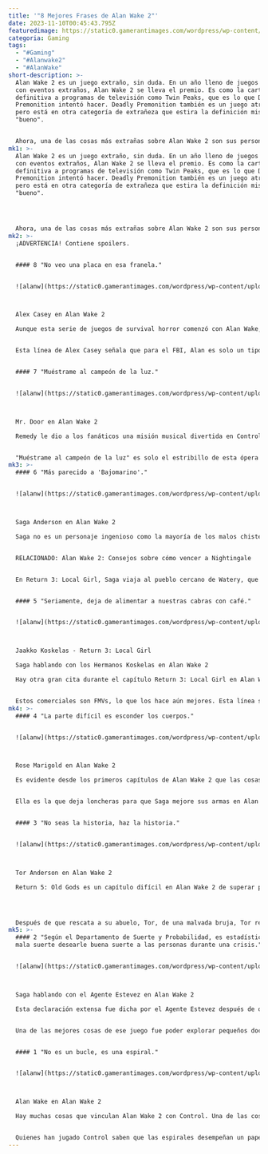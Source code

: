 ```yaml
---
title: '"8 Mejores Frases de Alan Wake 2"'
date: 2023-11-10T00:45:43.795Z
featuredimage: https://static0.gamerantimages.com/wordpress/wp-content/uploads/2023/11/saga-and-alex-casey-in-alan-wake-2-1.jpg?q=50&fit=contain&w=1140&h=&dpr=1.5
categoria: Gaming
tags:
  - "#Gaming"
  - "#Alanwake2"
  - "#AlanWake"
short-description: >-
  Alan Wake 2 es un juego extraño, sin duda. En un año lleno de juegos de terror
  con eventos extraños, Alan Wake 2 se lleva el premio. Es como la carta de amor
  definitiva a programas de televisión como Twin Peaks, que es lo que Deadly
  Premonition intentó hacer. Deadly Premonition también es un juego atractivo,
  pero está en otra categoría de extrañeza que estira la definición misma de
  "bueno".


  Ahora, una de las cosas más extrañas sobre Alan Wake 2 son sus personajes, desde los protagonistas principales, Alan Wake y Saga Anderson, hasta personajes secundarios como Alex Casey y Rose Marigold. Estos personajes naturalmente tienen algunas citas memorables, y estas son solo algunas de las favoritas, desde conmovedoras hasta divertidas.
mk1: >-
  Alan Wake 2 es un juego extraño, sin duda. En un año lleno de juegos de terror
  con eventos extraños, Alan Wake 2 se lleva el premio. Es como la carta de amor
  definitiva a programas de televisión como Twin Peaks, que es lo que Deadly
  Premonition intentó hacer. Deadly Premonition también es un juego atractivo,
  pero está en otra categoría de extrañeza que estira la definición misma de
  "bueno".




  Ahora, una de las cosas más extrañas sobre Alan Wake 2 son sus personajes, desde los protagonistas principales, Alan Wake y Saga Anderson, hasta personajes secundarios como Alex Casey y Rose Marigold. Estos personajes naturalmente tienen algunas citas memorables, y estas son solo algunas de las favoritas, desde conmovedoras hasta divertidas.
mk2: >-
  ¡ADVERTENCIA! Contiene spoilers.


  #### 8 "No veo una placa en esa franela."


  ![alanw](https://static0.gamerantimages.com/wordpress/wp-content/uploads/2023/11/alex-casey-in-alan-wake-2.jpg?q=50&fit=crop&w=1500&dpr=1.5 "alanw")



  Alex Casey en Alan Wake 2

  Aunque esta serie de juegos de survival horror comenzó con Alan Wake, es extraño que él sea la estrella. Alan es un escritor que, por casualidad, se encuentra usando linternas y armas para luchar contra humanos infectados.


  Esta línea de Alex Casey señala que para el FBI, Alan es solo un tipo. Necesita mantenerse fuera y permitir que los profesionales, es decir, Alex y Saga, se encarguen de las cosas. Poco sabía Alex en este momento en Return 2: The Heart en Alan Wake 2 que algunas cosas extrañas estaban relacionadas tanto con Alan como con Bright Falls, y tal vez Alan debería haber recibido una placa honoraria.


  #### 7 "Muéstrame al campeón de la luz."


  ![alanw](https://static0.gamerantimages.com/wordpress/wp-content/uploads/2023/11/mr-door-in-alan-wake-2.jpg?q=50&fit=crop&w=1500&dpr=1.5 "alanw")



  Mr. Door en Alan Wake 2

  Remedy le dio a los fanáticos una misión musical divertida en Control que fue destacada para muchos jugadores. Es seguro decir que toda "Cantamos" para la historia de Alan fue destacada para los fanáticos de Alan Wake 2 también.


  "Muéstrame al campeón de la luz" es solo el estribillo de esta ópera rock de diez minutos que repasa la infancia de Alan y la trama del juego anterior, y también ata algunos cabos sueltos. Con suerte, Remedy parcheará una opción para volver a reproducir capítulos en el juego, ya que a los jugadores probablemente les encantaría pasar por Iniciación 4: Cantamos en Alan Wake 2 repetidamente.
mk3: >-
  #### 6 "Más parecido a 'Bajomarino'."


  ![alanw](https://static0.gamerantimages.com/wordpress/wp-content/uploads/2023/11/saga-anderson-in-alan-wake-2.jpg?q=50&fit=crop&w=1500&dpr=1.5 "alanw")



  Saga Anderson en Alan Wake 2

  Saga no es un personaje ingenioso como la mayoría de los malos chistes que corren a cargo de Alex. Sin embargo, hay algunas líneas en Alan Wake 2 que muestran su lado más ingenioso, como si hubiera tomado lecciones tanto de Alex como de Peter Parker de Marvel's Spider-Man 2.


  RELACIONADO: Alan Wake 2: Consejos sobre cómo vencer a Nightingale


  En Return 3: Local Girl, Saga viaja al pueblo cercano de Watery, que ha sido inundado. Mientras los jugadores exploran el pueblo, hay una oportunidad para que Saga diga en voz alta esta línea sobre "Bajomarino". Es un buen juego de palabras, incluso si puede ser un poco insensible ya que estas personas están pasando por momentos difíciles.


  #### 5 "Seriamente, deja de alimentar a nuestras cabras con café."


  ![alanw](https://static0.gamerantimages.com/wordpress/wp-content/uploads/2023/11/saga-talking-to-the-koskelas-brothers-in-alan-wake-2.jpg?q=50&fit=crop&w=1500&dpr=1.5 "alanw")



  Jaakko Koskelas - Return 3: Local Girl

  Saga hablando con los Hermanos Koskelas en Alan Wake 2

  Hay otra gran cita durante el capítulo Return 3: Local Girl en Alan Wake 2. Ocultos en el juego hay comerciales hechos por los Hermanos Koskelas: Illmo y Jaakko. Uno de los mejores es un anuncio de su parque temático, Coffee World, que los jugadores deben explorar en este capítulo.


  Estos comerciales son FMVs, lo que los hace aún mejores. Esta línea sobre las cabras es completamente inesperada, y es extraño imaginar a los asistentes al parque de diversiones intentando darle café a las cabras. ¿Por qué eso se ha convertido en una epidemia?
mk4: >-
  #### 4 "La parte difícil es esconder los cuerpos."


  ![alanw](https://static0.gamerantimages.com/wordpress/wp-content/uploads/2023/11/rose-marigold-in-alan-wake-2.jpg?q=50&fit=crop&w=1500&dpr=1.5 "alanw")



  Rose Marigold en Alan Wake 2

  Es evidente desde los primeros capítulos de Alan Wake 2 que las cosas no son lo que parecen para Saga. Rose, por ejemplo, menciona que la hija de Saga se ahogó, algo que Saga sabe que no es real. Rose es ciertamente un personaje extravagante más adelante cuando revela en la residencia de ancianos que sabe todo sobre The Dark Place.


  Ella es la que deja loncheras para que Saga mejore sus armas en Alan Wake 2, junto con varios otros obsequios. También ha estado matando a The Taken y esta línea sobre esconder los cuerpos es un poco inquietante porque parece demasiado despreocupada al respecto.


  #### 3 "No seas la historia, haz la historia."


  ![alanw](https://static0.gamerantimages.com/wordpress/wp-content/uploads/2023/11/tor-anderson-in-alan-wake-2.jpg?q=50&fit=crop&w=1500&dpr=1.5 "alanw")



  Tor Anderson en Alan Wake 2

  Return 5: Old Gods es un capítulo difícil en Alan Wake 2 de superar porque tiene tantas partes. Desde explorar la residencia de ancianos hasta disparar a través del hospital de al lado hasta hundirse en The Dark Place, Saga tiene mucho trabajo por delante.




  Después de que rescata a su abuelo, Tor, de una malvada bruja, Tor revela muchos secretos. Mientras intenta reconfortar a Saga con sus poderes, Tor dice esta línea. Es un buen consejo para Saga, pero también se puede aplicar a la vida real que muchos jugadores pueden aplicar a sus vidas.
mk5: >-
  #### 2 "Según el Departamento de Suerte y Probabilidad, es estadísticamente
  mala suerte desearle buena suerte a las personas durante una crisis."


  ![alanw](https://static0.gamerantimages.com/wordpress/wp-content/uploads/2023/11/saga-talking-to-agent-estevez-in-alan-wake-2.jpg?q=50&fit=crop&w=1500&dpr=1.5 "alanw")



  Saga hablando con el Agente Estevez en Alan Wake 2

  Esta declaración extensa fue dicha por el Agente Estevez después de que Saga restableciera la energía en el departamento de policía. Saga pide que le deseen suerte, razón por la cual el Agente Estevez dice esta línea como si eso fuera un buen sustituto de consuelo. Es una conexión divertida con Control porque los departamentos en la sede son todos salvajes.


  Una de las mejores cosas de ese juego fue poder explorar pequeños documentos de investigación. Eso también es algo genial de Alan Wake 2, leer pequeñas notas y documentos que ayudan a completar la historia del juego. Es fácil tamizar estos fragmentos de información gracias al Mind Place de Saga.


  #### 1 "No es un bucle, es una espiral."


  ![alanw](https://static0.gamerantimages.com/wordpress/wp-content/uploads/2023/11/alan-wake-in-alan-wake-2.jpg?q=50&fit=crop&w=1500&dpr=1.5 "alanw")



  Alan Wake en Alan Wake 2

  Hay muchas cosas que vinculan Alan Wake 2 con Control. Una de las cosas más definitivas es la última línea del juego dicha por Alan. Se da cuenta de que todo este tiempo, estaba atravesando una espiral y no un bucle de tiempo.


  Quienes han jugado Control saben que las espirales desempeñan un papel importante en ese juego. La pantalla de título tiene una espiral, al igual que las pantallas de carga, y ni siquiera estamos hablando de lo que significan. Es fácil olvidar esa parte de Control, ya que se lanzó en 2019, cuatro años antes que Alan Wake 2. ¿Qué significa esto para el próximo juego? Es difícil de decir, pero lo que está claro es que los fanáticos no pueden esperar para descubrirlo."
---
```

